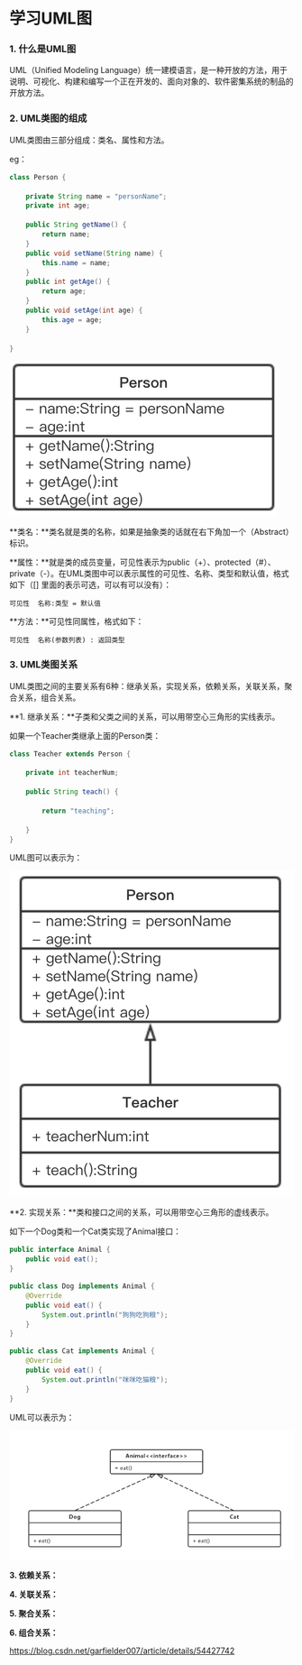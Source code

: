 # 学习UML图

### 1. 什么是UML图

UML（Unified Modeling Language）统一建模语言，是一种开放的方法，用于说明、可视化、构建和编写一个正在开发的、面向对象的、软件密集系统的制品的开放方法。

### 2. UML类图的组成

UML类图由三部分组成：类名、属性和方法。

eg：

```java
class Person {

    private String name = "personName";
    private int age;

    public String getName() {
        return name;
    }
    public void setName(String name) {
        this.name = name;
    }
    public int getAge() {
        return age;
    }
    public void setAge(int age) {
        this.age = age;
    }

}
```

![](../../assets/类图1.png)

**类名：**类名就是类的名称，如果是抽象类的话就在右下角加一个（Abstract）标识。

**属性：**就是类的成员变量，可见性表示为public（+）、protected（\#）、private（-）。在UML类图中可以表示属性的可见性、名称、类型和默认值，格式如下（\[\] 里面的表示可选，可以有可以没有）：

```
可见性  名称:类型 = 默认值
```

**方法：**可见性同属性，格式如下：

```
可见性  名称(参数列表) : 返回类型
```

### 3. UML类图关系

UML类图之间的主要关系有6种：继承关系，实现关系，依赖关系，关联关系，聚合关系，组合关系。

**1. 继承关系：**子类和父类之间的关系，可以用带空心三角形的实线表示。

如果一个Teacher类继承上面的Person类：

```java
class Teacher extends Person {

    private int teacherNum;

    public String teach() {

        return "teaching";

    }
}
```

UML图可以表示为：

![](../../assets/类图2.png)

**2. 实现关系：**类和接口之间的关系，可以用带空心三角形的虚线表示。

如下一个Dog类和一个Cat类实现了Animal接口：

```java
public interface Animal {
	public void eat();
}
```

```java
public class Dog implements Animal {
	@Override
	public void eat() {
		System.out.println("狗狗吃狗粮");
	}
}
```

```java
public class Cat implements Animal {
	@Override
	public void eat() {
		System.out.println("咪咪吃猫粮");
	}
}
```

UML可以表示为：

![](../../assets/UML继承.png)

**3. 依赖关系：**



**4. 关联关系：**



**5. 聚合关系：**



**6. 组合关系：**





https://blog.csdn.net/garfielder007/article/details/54427742

